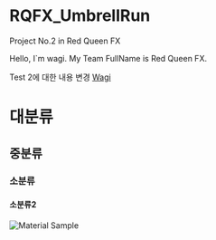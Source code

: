 # RQFX_UmbrellRun
Project No.2 in Red Queen FX

Hello, I`m wagi.
My Team FullName is Red Queen FX.

Test 2에 대한 내용 변경
[Wagi](http://wagi.xyz:1989)

# 대분류
## 중분류
### 소분류
#### 소분류2
![Material Sample](http://cosmicmind.com/samples/github/page-tab-bar-controller-2.png)

